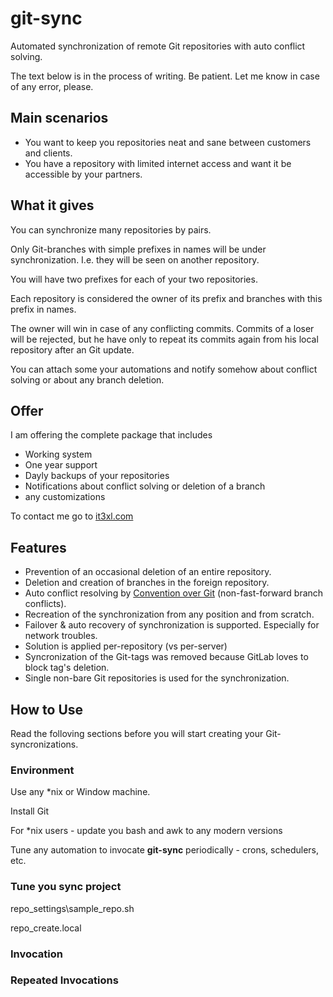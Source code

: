 # git-sync

Automated synchronization of remote Git repositories with auto conflict solving.

The text below is in the process of writing. Be patient. Let me know in case of any error, please.

## Main scenarios

* You want to keep you repositories neat and sane between customers and clients.
* You have a repository with limited internet access and want it be accessible by your partners.

## What it gives

You can synchronize many repositories by pairs.

Only Git-branches with simple prefixes in names will be under synchronization. I.e. they will be seen on another repository.

You will have two prefixes for each of your two repositories.

Each repository is considered the owner of its prefix and branches with this prefix in names.

The owner will win in case of any conflicting commits. Commits of a loser will be rejected, but he have only to repeat its commits again from his local repository after an Git update.

You can attach some your automations and notify somehow about conflict solving or about any branch deletion.

## Offer

I am offering the complete package that includes
* Working system
* One year support
* Dayly backups of your repositories
* Notifications about conflict solving or deletion of a branch
* any customizations

To contact me go to [it3xl.com](it3xl.com)

## Features

* Prevention of an occasional deletion of an entire repository.
* Deletion and creation of branches in the foreign repository.
* Auto conflict resolving by [Convention over Git](http://blog.it3xl.com/2017/09/convention-over-git.html) (non-fast-forward branch conflicts).
* Recreation of the synchronization from any position and from scratch.
* Failover & auto recovery of synchronization is supported. Especially for network troubles.
* Solution is applied per-repository (vs per-server)
* Syncronization of the Git-tags was removed because GitLab loves to block tag's deletion.
* Single non-bare Git repositories is used for the synchronization.


## How to Use

Read the folloving sections before you will start creating your Git-syncronizations.

### Environment

Use any \*nix or Window machine.

Install Git

For \*nix users - update you bash and awk to any modern versions

Tune any automation to invocate **git-sync** periodically - crons, schedulers, etc.

### Tune you sync project


repo_settings\sample_repo.sh

repo_create.local

### Invocation



### Repeated Invocations

